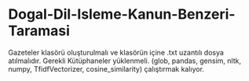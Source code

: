 # Dogal-Dil-Isleme-Kanun-Benzeri-Taramasi
Gazeteler klasörü oluşturulmalı ve klasörün içine .txt uzantılı dosya atılmalıdır.
Gerekli Kütüphaneler yüklenmeli. (glob, pandas, gensim, nltk, numpy, TfidfVectorizer, cosine_similarity)
çalıştırmak kalıyor.
